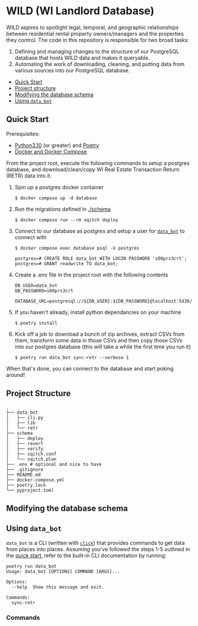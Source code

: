 # WILD (WI Landlord Database)

WILD aspires to spotlight legal, temporal, and geographic relationships between residential rental property owners/managers and the properties they control. 
The code in this repository is responsible for two broad tasks:
1. Defining and managing changes to the structure of our PostgreSQL database that hosts WILD data and makes it queryable.
2. Automating the work of downloading, cleaning, and putting data from various sources into our PostgreSQL database.

- [Quick Start](#quick-start)
- [Project structure](#project-structure)
- [Modifying the database schema](#modifying-the-database-schema)
- [Using `data_bot`](#using-data_bot)

## Quick Start

Prerequisites:
- [Python3.10](https://github.com/pyenv/pyenv) (or greater) and [Poetry](https://python-poetry.org/)
- [Docker and Docker Compose](https://docs.docker.com/get-docker/)


From the project root, execute the following commands to setup a postgres database, and download/clean/copy WI Real Estate Transaction Return (RETR) data into it.

1. Spin up a postgres docker container
    ```
    $ docker compose up -d database
    ```

2. Run the migrations defined in [./schema](./schema/)
    ```
    $ docker compose run --rm sqitch deploy
    ```

3. Connect to our database as *postgres* and setup a user for [`data_bot`](#using-data_bot) to connect with
    ```
    $ docker compose exec database psql -U postgres

    postgres=# CREATE ROLE data_bot WITH LOGIN PASSWORD 's00prs3crt';
    postgres=# GRANT readwrite TO data_bot;
    ```

4. Create a .env file in the project root with the following contents
    ```
    DB_USER=data_bot
    DB_PASSWORD=s00prs3crt

    DATABASE_URL=postgresql://${DB_USER}:${DB_PASSWORD}@localhost:5436/postgres
    ```

5. If you haven't already, install python dependancies on your machine
    ```
    $ poetry install
    ```

6. Kick off a job to download a bunch of zip archives, extract CSVs from them, transform some data in those CSVs and then copy those CSVs into our postgres database (this will take a while the first time you run it)
    ```
    $ poetry run data_bot sync-retr --verbose 1
    ```

When that's done, you can connect to the database and start poking around!

## Project Structure

```
.
├── data_bot
│   ├── cli.py
│   ├── lib
│   └── retr
├── schema
│   ├── deploy
│   ├── revert
│   ├── verify
│   ├── sqitch.conf
│   └── sqitch.plan
├── .env # optional and nice to have
├── .gitignore
├── README.md
├── docker-compose.yml
├── poetry.lock
└── pyproject.toml
```

## Modifying the database schema

## Using `data_bot`

`data_bot` is a CLI (written with [`click`](https://click.palletsprojects.com/)) that provides commands to get data from places into places. Assuming you've followed the steps 1-5 outlined in the [quick start](#quick-start), refer to the built-in CLI documentation by running:
```
poetry run data_bot                                    
Usage: data_bot [OPTIONS] COMMAND [ARGS]...

Options:
  --help  Show this message and exit.

Commands:
  sync-retr
```


### Commands

